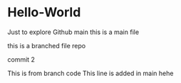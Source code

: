 # Hello-World
Just to explore Github
 main
this is a main file 

this is a branched file repo

commit 2

This is from branch code
This line is added in main hehe
